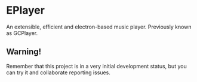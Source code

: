 # EPlayer
An extensible, efficient and electron-based music player. Previously known as GCPlayer.

## Warning!
Remember that this project is in a very initial development status, but you can try it and collaborate reporting issues.
